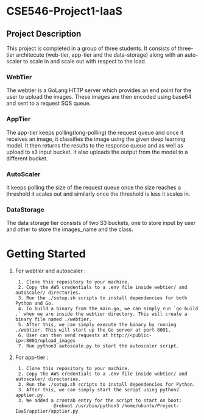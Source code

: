 # CSE546-Project1-IaaS

## Project Description
This project is completed in a group of three students. It consists of three-tier architecute (web-tier,
app-tier and the data-storage) along with an auto-scaler to scale in and scale out with respect to the load.

### WebTier
The webtier is a GoLang HTTP server which provides an end point for the user to upload the images. These images are then encoded using base64 and sent to a request SQS queue.

### AppTier
The app-tier keeps polling(long-polling) the request queue and once it receives an image, it classifies the image using the 
given deep learning model. It then returns the results to the response queue and as well as upload to s3 input bucket. 
It also uploads the output from the model to a different bucket.

### AutoScaler
It keeps polling the size of the request queue once the size reaches a threshold it scales out and similarly once the threshold is less it scales in.

### DataStorage
The data storage tier consists of two S3 buckets, one to store input by user and other to store the images_name and the class.

# Getting Started
1. For webtier and autoscaler :
       
        1. Clone this repository to your machine. 
        2. Copy the AWS credentials to a .env file inside webtier/ and autoscaler/ directories.
        3. Run the ./setup.sh scripts to install dependencies for both Python and Go.
        4. To build a binary from the main.go, we can simply run `go build .` when we are inside the webtier directory. This will create a binary file named ./webtier.
        5. After this, we can simply execute the binary by running ./webtier. This will start up the Go server at port 8001.
        6. User can then send requests at http://<public-ip>:8001/upload_images
        7. Run python3 autoscale.py to start the autoscaler script.

2. For app-tier :

        1. Clone this repository to your machine. 
        2. Copy the AWS credentials to a .env file inside webtier/ and autoscaler/ directories.
        3. Run the ./setup.sh scripts to install dependencies for Python.
        3. After this, we can simply start the script using python2 apptier.py.
        3. We added a crontab entry for the script to start on boot:
                     @reboot /usr/bin/python3 /home/ubuntu/Project-IaaS/apptier/apptier.py 
